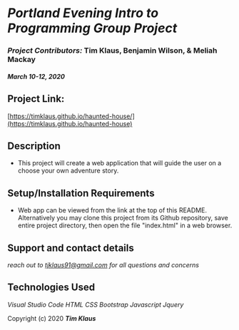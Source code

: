 # *Portland Evening Intro to Programming Group Project*  
### *Project Contributors:* Tim Klaus, Benjamin Wilson, & Meliah Mackay  
#### _March 10-12, 2020_

## Project Link:
[https://timklaus.github.io/haunted-house/](https://timklaus.github.io/haunted-house)

## Description

* This project will create a web application that will guide the user on a choose your own adventure story. 

## Setup/Installation Requirements

* Web app can be viewed from the link at the top of this README. Alternatively you may clone this project from its Github repository, save entire project directory, then open the file "index.html" in a web browser.

## Support and contact details  

_reach out to tjklaus91@gmail.com for all questions and concerns_

## Technologies Used 
_Visual Studio Code_
_HTML_
_CSS_
_Bootstrap_
_Javascript_
_Jquery_

Copyright (c) 2020 **_Tim Klaus_**

